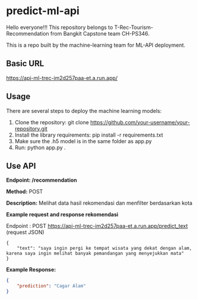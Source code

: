 # predict-ml-api
<p>Hello everyone!!! This repository belongs to T-Rec-Tourism-Recommendation from Bangkit Capstone team CH-PS346.</p>
<p>This is a repo built by the machine-learning team for ML-API deployment.</p>

## Basic URL
https://api-ml-trec-im2d257paa-et.a.run.app/

## Usage
There are several steps to deploy the machine learning models:
1. Clone the repository:
   git clone https://github.com/your-username/your-repository.git
2. Install the library requirements:
   pip install -r requirements.txt
3. Make sure the .h5 model is in the same folder as app.py
4. Run:
   python app.py .



## Use API

**********************************Endpoint: /recommendation**********************************

**Method:** POST

**Description:** Melihat data hasil rekomendasi dan menfilter berdasarkan kota

**Example request and response rekomendasi**

Endpoint : POST https://api-ml-trec-im2d257paa-et.a.run.app/predict_text (request JSON)

```
{
    "text": "saya ingin pergi ke tempat wisata yang dekat dengan alam, karena saya ingin melihat banyak pemandangan yang menyejukkan mata"
}
```

**Example Response:**

```json
{
    "prediction": "Cagar Alam"
}
```

